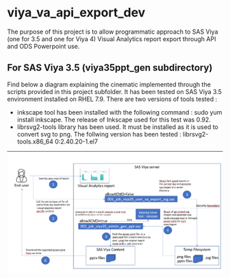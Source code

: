 # viya_va_api_export_dev

The purpose of this project is to allow programmatic approach to SAS Viya (one for 3.5 and one for Viya 4) Visual Analytics report export through API and ODS Powerpoint use.

## For SAS Viya 3.5 (viya35ppt_gen subdirectory)

Find below a diagram explaining the cinematic implemented through the scripts provided in this project subfolder.
It has been tested on SAS Viya 3.5 environment installed on RHEL 7.9.
There are two versions of tools tested :
- inkscape tool has been installed with the following command : sudo yum install inkscape. The release of Inkscape used for this test was 0.92.
- librsvg2-tools library has been used. It must be installed as it is used to convert svg to png. The follwing version has been tested : librsvg2-tools.x86_64 0:2.40.20-1.el7


![Alt text](viya35_cinematic_diagram.png)